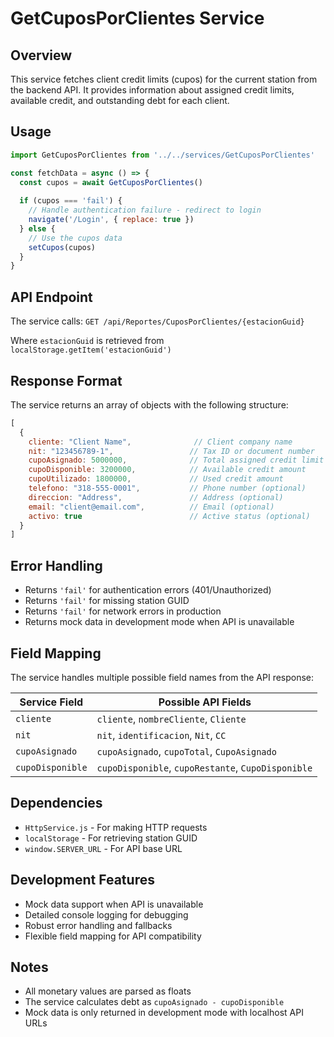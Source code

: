 # GetCuposPorClientes Service

## Overview
This service fetches client credit limits (cupos) for the current station from the backend API. It provides information about assigned credit limits, available credit, and outstanding debt for each client.

## Usage

```javascript
import GetCuposPorClientes from '../../services/GetCuposPorClientes'

const fetchData = async () => {
  const cupos = await GetCuposPorClientes()
  
  if (cupos === 'fail') {
    // Handle authentication failure - redirect to login
    navigate('/Login', { replace: true })
  } else {
    // Use the cupos data
    setCupos(cupos)
  }
}
```

## API Endpoint

The service calls: `GET /api/Reportes/CuposPorClientes/{estacionGuid}`

Where `estacionGuid` is retrieved from `localStorage.getItem('estacionGuid')`

## Response Format

The service returns an array of objects with the following structure:

```javascript
[
  {
    cliente: "Client Name",              // Client company name
    nit: "123456789-1",                 // Tax ID or document number
    cupoAsignado: 5000000,              // Total assigned credit limit
    cupoDisponible: 3200000,            // Available credit amount
    cupoUtilizado: 1800000,             // Used credit amount
    telefono: "318-555-0001",           // Phone number (optional)
    direccion: "Address",               // Address (optional)
    email: "client@email.com",          // Email (optional)
    activo: true                        // Active status (optional)
  }
]
```

## Error Handling

- Returns `'fail'` for authentication errors (401/Unauthorized)
- Returns `'fail'` for missing station GUID
- Returns `'fail'` for network errors in production
- Returns mock data in development mode when API is unavailable

## Field Mapping

The service handles multiple possible field names from the API response:

| Service Field | Possible API Fields |
|---------------|-------------------|
| `cliente` | `cliente`, `nombreCliente`, `Cliente` |
| `nit` | `nit`, `identificacion`, `Nit`, `CC` |
| `cupoAsignado` | `cupoAsignado`, `cupoTotal`, `CupoAsignado` |
| `cupoDisponible` | `cupoDisponible`, `cupoRestante`, `CupoDisponible` |

## Dependencies

- `HttpService.js` - For making HTTP requests
- `localStorage` - For retrieving station GUID
- `window.SERVER_URL` - For API base URL

## Development Features

- Mock data support when API is unavailable
- Detailed console logging for debugging
- Robust error handling and fallbacks
- Flexible field mapping for API compatibility

## Notes

- All monetary values are parsed as floats
- The service calculates debt as `cupoAsignado - cupoDisponible`
- Mock data is only returned in development mode with localhost API URLs
